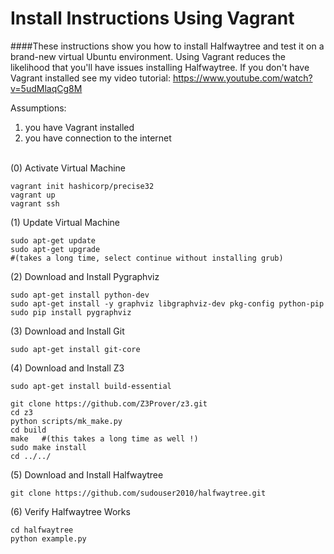 Install Instructions Using Vagrant
===========

####These instructions show you how to install Halfwaytree and test it on a brand-new virtual Ubuntu environment. Using Vagrant reduces the likelihood that you'll have issues installing Halfwaytree. If you don't have Vagrant installed see my video tutorial: https://www.youtube.com/watch?v=5udMlaqCg8M

Assumptions:<br>
1. you have Vagrant installed<br>
2. you have connection to the internet
<br><br>

(0) Activate Virtual Machine
```
vagrant init hashicorp/precise32
vagrant up
vagrant ssh
```

(1) Update Virtual Machine
```
sudo apt-get update
sudo apt-get upgrade 
#(takes a long time, select continue without installing grub)
```

(2) Download and Install Pygraphviz
```
sudo apt-get install python-dev
sudo apt-get install -y graphviz libgraphviz-dev pkg-config python-pip
sudo pip install pygraphviz
```

(3) Download and Install Git
```
sudo apt-get install git-core
```

(4) Download and Install Z3
```
sudo apt-get install build-essential

git clone https://github.com/Z3Prover/z3.git
cd z3    
python scripts/mk_make.py
cd build
make   #(this takes a long time as well !)
sudo make install
cd ../../
```

(5) Download and Install Halfwaytree
```
git clone https://github.com/sudouser2010/halfwaytree.git
```

(6) Verify Halfwaytree Works
```
cd halfwaytree
python example.py
```
